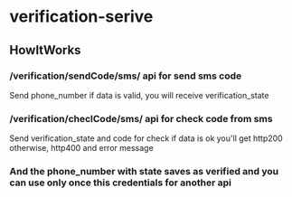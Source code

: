# verification-serive


## HowItWorks

### /verification/sendCode/sms/ api for send sms code
Send phone_number if data is valid, you will receive verification_state

### /verification/checlCode/sms/ api for check code from sms
Send verification_state and code for check if data is ok you'll get http200 otherwise, http400 and error message


### And the phone_number with state saves as verified and you can use only once this credentials for another api